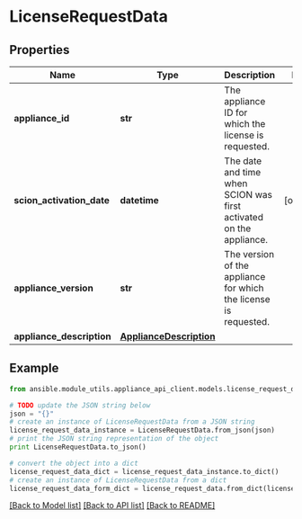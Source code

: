 # LicenseRequestData


## Properties

Name | Type | Description | Notes
------------ | ------------- | ------------- | -------------
**appliance_id** | **str** | The appliance ID for which the license is requested. | 
**scion_activation_date** | **datetime** | The date and time when SCION was first activated on the appliance. | [optional] 
**appliance_version** | **str** | The version of the appliance for which the license is requested. | 
**appliance_description** | [**ApplianceDescription**](ApplianceDescription.md) |  | 

## Example

```python
from ansible.module_utils.appliance_api_client.models.license_request_data import LicenseRequestData

# TODO update the JSON string below
json = "{}"
# create an instance of LicenseRequestData from a JSON string
license_request_data_instance = LicenseRequestData.from_json(json)
# print the JSON string representation of the object
print LicenseRequestData.to_json()

# convert the object into a dict
license_request_data_dict = license_request_data_instance.to_dict()
# create an instance of LicenseRequestData from a dict
license_request_data_form_dict = license_request_data.from_dict(license_request_data_dict)
```
[[Back to Model list]](../README.md#documentation-for-models) [[Back to API list]](../README.md#documentation-for-api-endpoints) [[Back to README]](../README.md)


